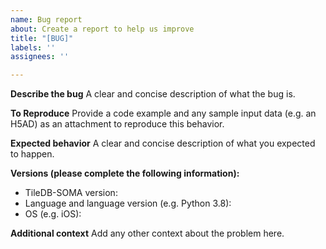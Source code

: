 ```yaml
---
name: Bug report
about: Create a report to help us improve
title: "[BUG]"
labels: ''
assignees: ''

---
```


**Describe the bug**
A clear and concise description of what the bug is.

**To Reproduce**
Provide a code example and any sample input data (e.g. an H5AD) as an attachment to reproduce this behavior.

**Expected behavior**
A clear and concise description of what you expected to happen.

**Versions (please complete the following information):**
 - TileDB-SOMA version:
 - Language and language version (e.g. Python 3.8):
 - OS (e.g. iOS): 

**Additional context**
Add any other context about the problem here.

